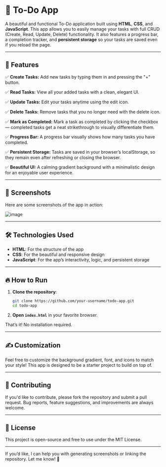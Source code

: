 # 🌟 To-Do App

A beautiful and functional To-Do application built using **HTML**, **CSS**, and **JavaScript**. This app allows you to easily manage your tasks with full CRUD (Create, Read, Update, Delete) functionality. It also features a progress bar, a completion tracker, and **persistent storage** so your tasks are saved even if you reload the page.

---

## 🚀 Features

✅ **Create Tasks:**
Add new tasks by typing them in and pressing the "+" button.

✅ **Read Tasks:**
View all your added tasks with a clean, elegant UI.

✅ **Update Tasks:**
Edit your tasks anytime using the edit icon.

✅ **Delete Tasks:**
Remove tasks that you no longer need with the delete icon.

✅ **Mark as Completed:**
Mark a task as completed by clicking the checkbox — completed tasks get a neat strikethrough to visually differentiate them.

✅ **Progress Bar:**
A progress bar visually shows how many tasks you have completed.

✅ **Persistent Storage:**
Tasks are saved in your browser’s localStorage, so they remain even after refreshing or closing the browser.

✅ **Beautiful UI:**
A calming gradient background with a minimalistic design for an enjoyable user experience.

---

## 📸 Screenshots

Here are some screenshots of the app in action:

![image](https://github.com/user-attachments/assets/473b6bc2-a612-47cf-b86f-241e8f5647bf)

---

## 🛠️ Technologies Used

* **HTML**: For the structure of the app
* **CSS**: For the beautiful and responsive design
* **JavaScript**: For the app’s interactivity, logic, and persistent storage

---

## 🔥 How to Run

1. **Clone the repository**:

   ```bash
   git clone https://github.com/your-username/todo-app.git
   cd todo-app
   ```
2. **Open `index.html`** in your favorite browser.

That’s it! No installation required.

---

## ✍️ Customization

Feel free to customize the background gradient, font, and icons to match your style! This app is designed to be a starter project to build on top of.

---

## 🙌 Contributing

If you'd like to contribute, please fork the repository and submit a pull request. Bug reports, feature suggestions, and improvements are always welcome.

---

## 📄 License

This project is open-source and free to use under the MIT License.

---

If you’d like, I can help you with generating screenshots or linking the repository. Let me know! 🚀
